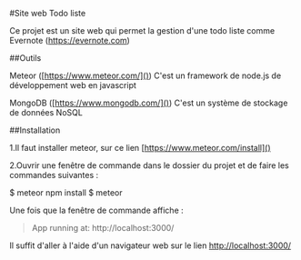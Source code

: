 #Site web Todo liste

Ce projet est un site web qui permet la gestion d'une todo liste comme Evernote (https://evernote.com)

##Outils

Meteor ([https://www.meteor.com/]())
	C'est un framework de node.js de développement web en javascript
    
MongoDB ([https://www.mongodb.com/]())
	C'est un système de stockage de données NoSQL
    
##Installation

1.Il faut installer meteor, sur ce lien [https://www.meteor.com/install]()

2.Ouvrir une fenêtre de commande dans le dossier du projet et de faire les commandes suivantes :

$ meteor npm install
$ meteor

Une fois que la fenêtre de commande affiche : 

> App running at: http://localhost:3000/

Il suffit d'aller à l'aide d'un navigateur web sur le lien [http://localhost:3000/]()
